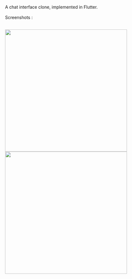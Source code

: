 A chat interface clone, implemented in Flutter.
<br>
<br>
Screenshots :
<br>
<br>
<tr>
  <td>
    <img src ="https://github.com/user-attachments/assets/40f1e908-d033-4a34-9fc9-b8bcb8b6d25a" width="400">
  </td>
  <td>
    <img src="https://github.com/user-attachments/assets/be30fa39-2393-408d-b2ee-bb81b71a7e77" width="400">
  </td>
</tr>

